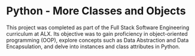 # Python - More Classes and Objects 
This project was completed as part of the Full Stack Software Engineering curriculum at ALX.  Its objective was to gain proficiency in object-oriented programming (OOP), explore concepts such as Data Abstraction and Data Encapsulation, and delve into instances and class attributes in Python.
